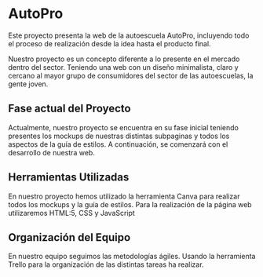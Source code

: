 # AutoPro
Este proyecto presenta la web de la autoescuela AutoPro, incluyendo todo el proceso de realización desde la idea hasta el producto final.

Nuestro proyecto es un concepto diferente a lo presente en el mercado dentro del sector. Teniendo una web con un diseño minimalista, claro y cercano al mayor grupo de consumidores del sector de las autoescuelas, la gente joven.

## Fase actual del Proyecto

Actualmente, nuestro proyecto se encuentra en su fase inicial teniendo presentes los mockups de nuestras distintas subpaginas y todos los aspectos de la guía de estilos. A continuación, se comenzará con el desarrollo de nuestra web.

## Herramientas Utilizadas

En nuestro proyecto hemos utilizado la herramienta Canva para realizar todos los mockups y la guía de estilos. Para la realización de la página web utilizaremos HTML:5, CSS y JavaScript

## Organización del Equipo

En nuestro equipo seguimos las metodologías ágiles. Usando la herramienta Trello para la organización de las distintas tareas ha realizar.
